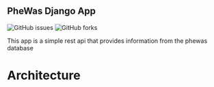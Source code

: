 ## PheWas Django App
![GitHub issues](https://img.shields.io/github/issues/inamjr/GitSearchApp)
![GitHub forks](https://img.shields.io/github/forks/inamjr/phewas_django?color=green)


This app is a simple rest api that provides information from the phewas database

# Architecture
